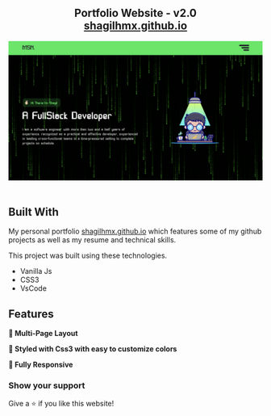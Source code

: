 <h2 align="center">
  Portfolio Website - v2.0<br/>
  <a href="shagilhmx.github.io/portfolio/" target="_blank">shagilhmx.github.io</a>
</h2>
<div align="center">
  <img alt="Demo" src="/assets/Images/demo.png" />
</div>

<br/>

## Built With

My personal portfolio <a href="shagilhmx.github.io/portfolio/" target="_blank">shagilhmx.github.io</a> which features some of my github projects as well as my resume and technical skills.<br/>

This project was built using these technologies.

- Vanilla Js
- CSS3
- VsCode

## Features

**📖 Multi-Page Layout**

**🎨 Styled with Css3 with easy to customize colors**

**📱 Fully Responsive**

### Show your support

Give a ⭐ if you like this website!
